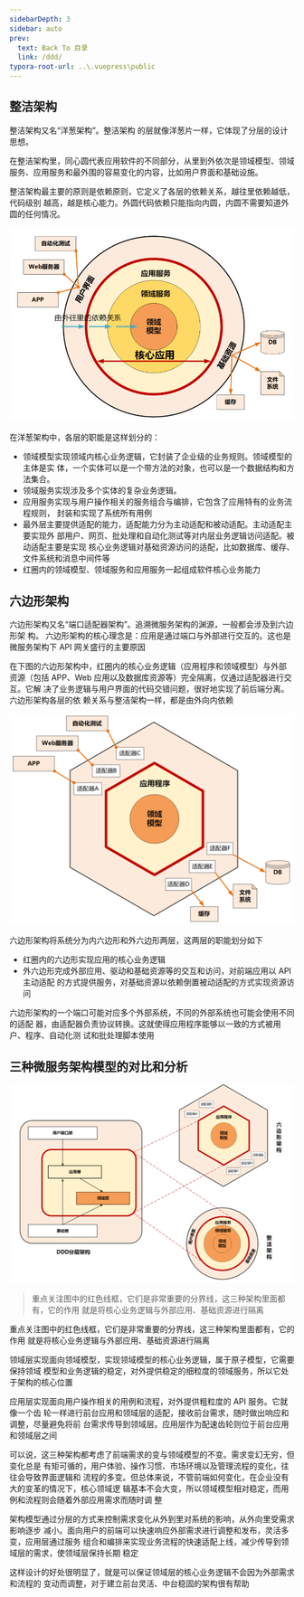 ```yaml
---
sidebarDepth: 3
sidebar: auto
prev:
  text: Back To 目录
  link: /ddd/
typora-root-url: ..\.vuepress\public
---
```




## 整洁架构

整洁架构又名“洋葱架构”。整洁架构 的层就像洋葱片一样，它体现了分层的设计思想。

在整洁架构里，同心圆代表应用软件的不同部分，从里到外依次是领域模型、领域服务、应用服务和最外围的容易变化的内容，比如用户界面和基础设施。 

整洁架构最主要的原则是依赖原则，它定义了各层的依赖关系，越往里依赖越低，代码级别 越高，越是核心能力。外圆代码依赖只能指向内圆，内圆不需要知道外圆的任何情况。

![image-20230526201910500](/images/ddd/image-20230526201910500.png)

在洋葱架构中，各层的职能是这样划分的：

- 领域模型实现领域内核心业务逻辑，它封装了企业级的业务规则。领域模型的主体是实 体，一个实体可以是一个带方法的对象，也可以是一个数据结构和方法集合。
- 领域服务实现涉及多个实体的复杂业务逻辑。
- 应用服务实现与用户操作相关的服务组合与编排，它包含了应用特有的业务流程规则， 封装和实现了系统所有用例
- 最外层主要提供适配的能力，适配能力分为主动适配和被动适配。主动适配主要实现外 部用户、网页、批处理和自动化测试等对内层业务逻辑访问适配。被动适配主要是实现 核心业务逻辑对基础资源访问的适配，比如数据库、缓存、文件系统和消息中间件等
- 红圈内的领域模型、领域服务和应用服务一起组成软件核心业务能力





## 六边形架构

六边形架构又名“端口适配器架构”。追溯微服务架构的渊源，一般都会涉及到六边形架 构。 六边形架构的核心理念是：应用是通过端口与外部进行交互的。这也是微服务架构下 API 网关盛行的主要原因

在下图的六边形架构中，红圈内的核心业务逻辑（应用程序和领域模型）与外部 资源（包括 APP、Web 应用以及数据库资源等）完全隔离，仅通过适配器进行交互。它解 决了业务逻辑与用户界面的代码交错问题，很好地实现了前后端分离。六边形架构各层的依 赖关系与整洁架构一样，都是由外向内依赖

![image-20230526202526134](/images/ddd/image-20230526202526134.png)

六边形架构将系统分为内六边形和外六边形两层，这两层的职能划分如下

- 红圈内的六边形实现应用的核心业务逻辑
- 外六边形完成外部应用、驱动和基础资源等的交互和访问，对前端应用以 API 主动适配 的方式提供服务，对基础资源以依赖倒置被动适配的方式实现资源访问

六边形架构的一个端口可能对应多个外部系统，不同的外部系统也可能会使用不同的适配 器，由适配器负责协议转换。这就使得应用程序能够以一致的方式被用户、程序、自动化测 试和批处理脚本使用



## 三种微服务架构模型的对比和分析

![image-20230526202750285](/images/ddd/image-20230526202750285.png)

> 重点关注图中的红色线框，它们是非常重要的分界线，这三种架构里面都有，它的作用 就是将核心业务逻辑与外部应用、基础资源进行隔离

重点关注图中的红色线框，它们是非常重要的分界线，这三种架构里面都有，它的作用 就是将核心业务逻辑与外部应用、基础资源进行隔离

领域层实现面向领域模型，实现领域模型的核心业务逻辑，属于原子模型，它需要保持领域 模型和业务逻辑的稳定，对外提供稳定的细粒度的领域服务，所以它处于架构的核心位置

应用层实现面向用户操作相关的用例和流程，对外提供粗粒度的 API 服务。它就像一个齿 轮一样进行前台应用和领域层的适配，接收前台需求，随时做出响应和调整，尽量避免将前 台需求传导到领域层。应用层作为配速齿轮则位于前台应用和领域层之间

可以说，这三种架构都考虑了前端需求的变与领域模型的不变。需求变幻无穷，但变化总是 有矩可循的，用户体验、操作习惯、市场环境以及管理流程的变化，往往会导致界面逻辑和 流程的多变。但总体来说，不管前端如何变化，在企业没有大的变革的情况下，核心领域逻 辑基本不会大变，所以领域模型相对稳定，而用例和流程则会随着外部应用需求而随时调 整

架构模型通过分层的方式来控制需求变化从外到里对系统的影响，从外向里受需求影响逐步 减小。面向用户的前端可以快速响应外部需求进行调整和发布，灵活多变，应用层通过服务 组合和编排来实现业务流程的快速适配上线，减少传导到领域层的需求，使领域层保持长期 稳定

这样设计的好处很明显了，就是可以保证领域层的核心业务逻辑不会因为外部需求和流程的 变动而调整，对于建立前台灵活、中台稳固的架构很有帮助